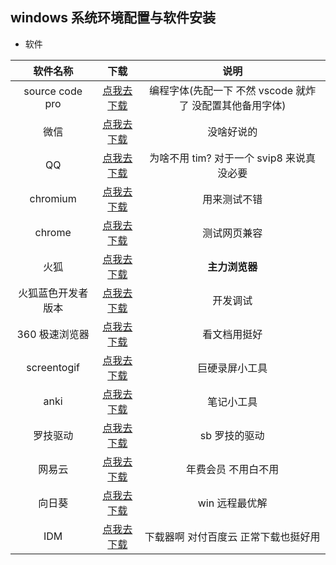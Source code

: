 ## windows 系统环境配置与软件安装

- 软件

|      软件名称      |              下载              |                           说明                           |
| :----------------: | :----------------------------: | :------------------------------------------------------: |
|  source code pro   |  [点我去下载][sourcecodepro]   | 编程字体(先配一下 不然 vscode 就炸了 没配置其他备用字体) |
|        微信        |    [点我去下载][wxdownurl]     |                        没啥好说的                        |
|         QQ         |    [点我去下载][qqdownurl]     |        为啥不用 tim? 对于一个 svip8 来说真没必要         |
|      chromium      | [点我去下载][chromiumdownurl]  |                       用来测试不错                       |
|       chrome       |  [点我去下载][chromedownurl]   |                       测试网页兼容                       |
|        火狐        |  [点我去下载][firefoxdownurl]  |                      **主力浏览器**                      |
| 火狐蓝色开发者版本 | [点我去下载][firefoxdeveloper] |                         开发调试                         |
|   360 极速浏览器   |   [点我去下载][360download]    |                       看文档用挺好                       |
|    screentogif     |   [点我去下载][screentogif]    |                      巨硬录屏小工具                      |
|        anki        |       [点我去下载][anki]       |                        笔记小工具                        |
|      罗技驱动      |       [点我去下载][logi]       |                      sb 罗技的驱动                       |
|       网易云       |    [点我去下载][wangyiyun]     |                   年费会员 不用白不用                    |
|       向日葵       |    [点我去下载][xiangrikui]    |                      win 远程最优解                      |
|        IDM         |       [点我去下载][idm]        |           下载器啊 对付百度云 正常下载也挺好用           |

[wxdownurl]: https://weixin.qq.com/
[qqdownurl]: https://im.qq.com/index
[chromiumdownurl]: https://download-chromium.appspot.com/
[chromedownurl]: https://www.google.cn/chrome/
[firefoxdownurl]: http://www.firefox.com.cn/
[firefoxdeveloper]: https://www.mozilla.org/zh-CN/firefox/developer/
[screentogif]: https://www.screentogif.com/
[anki]: https://apps.ankiweb.net/
[logi]: https://support.logi.com/hc/zh-cn/articles/360025298133
[wangyiyun]: https://music.163.com/
[xiangrikui]: https://sunlogin.oray.com/
[sourcecodepro]: https://github.com/adobe-fonts/source-code-pro
[idm]: https://www.mairuan.com/
[360download]: https://browser.360.cn/ee/
